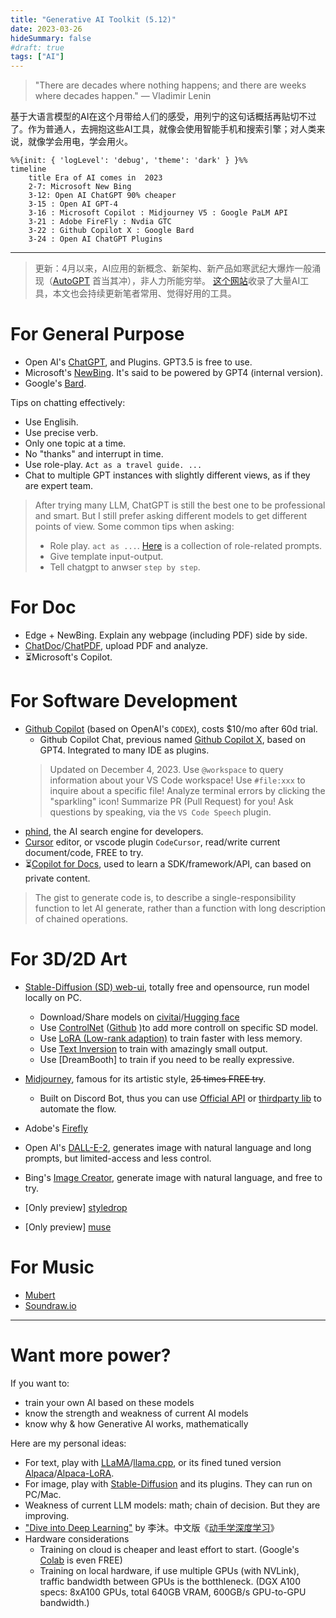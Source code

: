 ```yaml
---
title: "Generative AI Toolkit (5.12)"
date: 2023-03-26
hideSummary: false
#draft: true
tags: ["AI"]
---
```



> "There are decades where nothing happens; and there are weeks where decades happen."
> ― Vladimir Lenin

基于大语言模型的AI在这个月带给人们的感受，用列宁的这句话概括再贴切不过了。作为普通人，去拥抱这些AI工具，就像会使用智能手机和搜索引擎；对人类来说，就像学会用电，学会用火。


```mermaid
%%{init: { 'logLevel': 'debug', 'theme': 'dark' } }%%
timeline
    title Era of AI comes in  2023
    2-7: Microsoft New Bing
    3-12: Open AI ChatGPT 90% cheaper
    3-15 : Open AI GPT-4
    3-16 : Microsoft Copilot : Midjourney V5 : Google PaLM API
    3-21 : Adobe FireFly : Nvdia GTC
    3-22 : Github Copilot X : Google Bard
    3-24 : Open AI ChatGPT Plugins
```

------

> 更新：4月以来，AI应用的新概念、新架构、新产品如寒武纪大爆炸一般涌现（[AutoGPT](https://github.com/Significant-Gravitas/Auto-GPT) 首当其冲），非人力所能穷举。
> [这个网站](https://supertools.therundown.ai/)收录了大量AI工具，本文也会持续更新笔者常用、觉得好用的工具。

# For General Purpose

- Open AI's [ChatGPT](https://chat.openai.com/auth/login), and Plugins. GPT3.5 is free to use.
- Microsoft's [NewBing](https://www.bing.com/new). It's said to be powered by GPT4 (internal version).
- Google's [Bard](https://bard.google.com/).

Tips on chatting effectively:
- Use Englisih.
- Use precise verb.
- Only one topic at a time.
- No "thanks" and interrupt in time.
- Use role-play. `Act as a travel guide. ...`
- Chat to multiple GPT instances with slightly different views, as if they are expert team.

> After trying many LLM, ChatGPT is still the best one to be professional and smart. But I still prefer asking different models to get different points of view. Some common tips when asking:
> - Role play. `act as ...`. [Here](https://github.com/f/awesome-chatgpt-prompts#prompts) is a collection of role-related prompts.
> - Give template input-output.
> - Tell chatgpt to anwser `step by step`.

# For Doc
- Edge + NewBing. Explain any webpage (including PDF) side by side.
- [ChatDoc](https://chatdoc.com/)/[ChatPDF](https://www.chatpdf.com/), upload PDF and analyze.
- ⏳Microsoft's Copilot.

# For Software Development

- [Github Copilot](https://github.com/features/copilot) (based on OpenAI's `CODEX`), costs $10/mo after 60d trial.
    - Github Copilot Chat, previous named [Github Copilot X](https://github.com/features/preview/copilot-x), based on GPT4. Integrated to many IDE as plugins.
    > Updated on December 4, 2023. Use `@workspace` to query information about your VS Code workspace! Use `#file:xxx` to inquire about a specific file! Analyze terminal errors by clicking the "sparkling" icon! Summarize PR (Pull Request) for you! Ask questions by speaking, via the `VS Code Speech` plugin.
- [phind](https://www.phind.com/), the AI search engine for developers.
- [Cursor](https://www.cursor.so/) editor, or vscode plugin `CodeCursor`, read/write current document/code, FREE to try.
- ⏳[Copilot for Docs](https://githubnext.com/projects/copilot-for-docs), used to learn a SDK/framework/API, can based on private content.


> The gist to generate code is, to describe a single-responsibility function to let AI generate, rather than a function with long description of chained operations.

# For 3D/2D Art
- [Stable-Diffusion (SD) web-ui](https://github.com/AUTOMATIC1111/stable-diffusion-webui), totally free and opensource, run model locally on PC.
  - Download/Share models on [civitai](https://civitai.com/content/guides/what-is-civitai)/[Hugging face](https://huggingface.co/)
  - Use [ControlNet](https://stablediffusionweb.com/ControlNet) ([Github](https://github.com/lllyasviel/ControlNet) )to add more controll on specific SD model.
  - Use [LoRA (Low-rank adaption)](https://huggingface.co/docs/diffusers/training/lora) to train faster with less memory.
  - Use [Text Inversion](https://huggingface.co/docs/diffusers/training/text_inversion) to train with amazingly small output.
  - Use [DreamBooth] to train if you need to be really expressive.

- [Midjourney](https://www.midjourney.com/home/),  famous for its artistic style, ~~25 times FREE try~~.
    - Built on Discord Bot, thus you can use [Official API](https://discord.com/developers/docs/resources/channel#create-message) or [thirdparty lib](https://deno.land/x/midjourney_discord_api@1.0.5) to automate the flow.
- Adobe's [Firefly](https://firefly.adobe.com/)
- Open AI's [DALL-E-2](https://labs.openai.com/), generates image with natural language and long prompts, but limited-access and less control.
- Bing's [Image Creator](https://www.bing.com/images/create), generate image with natural language, and free to try.
- [Only preview] [styledrop](https://styledrop.github.io/)
- [Only preview] [muse](https://muse-model.github.io/)

# For Music
- [Mubert](https://mubert.com/)
- [Soundraw.io](https://soundraw.io/create_music)

------
# Want more power?

If you want to:
- train your own AI based on these models
- know the strength and weakness of current AI models
- know why & how Generative AI works, mathematically

Here are my personal ideas:
- For text, play with [LLaMA](https://github.com/facebookresearch/llama)/[llama.cpp](https://github.com/ggerganov/llama.cpp), or its fined tuned version [Alpaca](https://github.com/tatsu-lab/stanford_alpaca)/[Alpaca-LoRA](https://github.com/tloen/alpaca-lora). 
- For image, play with [Stable-Diffusion](https://github.com/Stability-AI/stablediffusion) and its plugins. They can run on PC/Mac.
- Weakness of current LLM models: math; chain of decision. But they are improving.
- ["Dive into Deep Learning"](https://d2l.ai/) by 李沐。中文版《[动手学深度学习](http://zh-v2.d2l.ai/index.html)》
- Hardware considerations
    - Training on cloud is cheaper and least effort to start. (Google's [Colab](https://colab.research.google.com/) is even FREE) 
    - Training on local hardware, if use multiple GPUs (with NVLink), traffic bandwidth between GPUs is the botthleneck. (DGX A100 specs: 8xA100 GPUs, total 640GB VRAM, 600GB/s GPU-to-GPU bandwidth.)